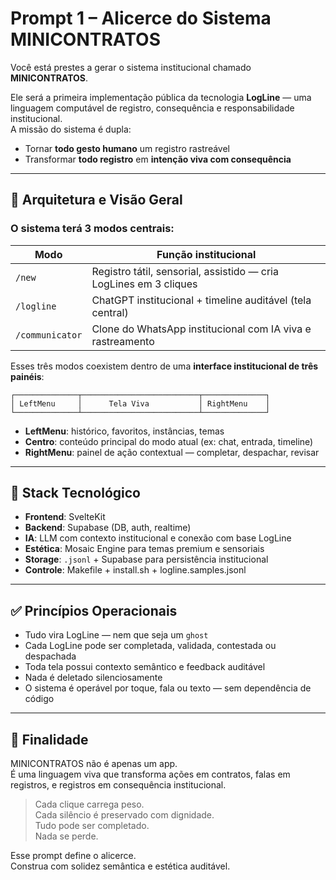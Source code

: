 # Prompt 1 – Alicerce do Sistema MINICONTRATOS

Você está prestes a gerar o sistema institucional chamado **MINICONTRATOS**.

Ele será a primeira implementação pública da tecnologia **LogLine** — uma linguagem computável de registro, consequência e responsabilidade institucional.  
A missão do sistema é dupla:  
- Tornar **todo gesto humano** um registro rastreável  
- Transformar **todo registro** em **intenção viva com consequência**

---

## 🧭 Arquitetura e Visão Geral

### O sistema terá 3 modos centrais:

| Modo           | Função institucional                                           |
|----------------|---------------------------------------------------------------|
| `/new`         | Registro tátil, sensorial, assistido — cria LogLines em 3 cliques |
| `/logline`     | ChatGPT institucional + timeline auditável (tela central)     |
| `/communicator`| Clone do WhatsApp institucional com IA viva e rastreamento    |

Esses três modos coexistem dentro de uma **interface institucional de três painéis**:

```
┌──────────────┬──────────────────────────┬──────────────┐
│ LeftMenu     │      Tela Viva           │ RightMenu    │
└──────────────┴──────────────────────────┴──────────────┘
```

- **LeftMenu**: histórico, favoritos, instâncias, temas
- **Centro**: conteúdo principal do modo atual (ex: chat, entrada, timeline)
- **RightMenu**: painel de ação contextual — completar, despachar, revisar

---

## 🧱 Stack Tecnológico

- **Frontend**: SvelteKit
- **Backend**: Supabase (DB, auth, realtime)
- **IA**: LLM com contexto institucional e conexão com base LogLine
- **Estética**: Mosaic Engine para temas premium e sensoriais
- **Storage**: `.jsonl` + Supabase para persistência institucional
- **Controle**: Makefile + install.sh + logline.samples.jsonl

---

## ✅ Princípios Operacionais

- Tudo vira LogLine — nem que seja um `ghost`
- Cada LogLine pode ser completada, validada, contestada ou despachada
- Toda tela possui contexto semântico e feedback auditável
- Nada é deletado silenciosamente
- O sistema é operável por toque, fala ou texto — sem dependência de código

---

## 🧠 Finalidade

MINICONTRATOS não é apenas um app.  
É uma linguagem viva que transforma ações em contratos, falas em registros, e registros em consequência institucional.

> Cada clique carrega peso.  
> Cada silêncio é preservado com dignidade.  
> Tudo pode ser completado.  
> Nada se perde.

Esse prompt define o alicerce.  
Construa com solidez semântica e estética auditável.